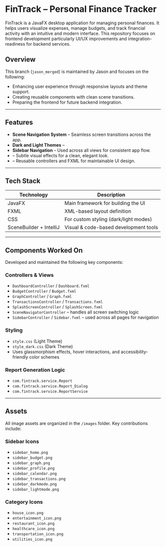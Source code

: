 # FinTrack – Personal Finance Tracker

FinTrack is a JavaFX desktop application for managing personal finances. It helps users visualize expenses, manage budgets, and track financial activity with an intuitive and modern interface. This repository focuses on frontend development particularly UI/UX improvements and integration-readiness for backend services.

## Overview

This branch (`jason_merged`) is maintained by Jason and focuses on the following:
- Enhancing user experience through responsive layouts and theme support.
- Creating reusable components with clean scene transitions.
- Preparing the frontend for future backend integration.

---

## Features

- **Scene Navigation System** – Seamless screen transitions across the app.
- **Dark and Light Themes** –
- **Sidebar Navigation** – Used across all views for consistent app flow.
- – Subtle visual effects for a clean, elegant look.
- – Reusable controllers and FXML for maintainable UI design.

---

## Tech Stack

| Technology | Description |
|------------|-------------|
| JavaFX     | Main framework for building the UI |
| FXML       | XML-based layout definition |
| CSS        | For custom styling (dark/light modes) |
| SceneBuilder + IntelliJ | Visual & code-based development tools |

---

## Components Worked On

Developed and maintained the following key components:

### Controllers & Views
- `DashboardController` / `Dashboard.fxml`
- `BudgetController` / `Budget.fxml`
- `GraphController` / `Graph.fxml`
- `TransactionsController` / `Transactions.fxml`
- `SplashScreenController` / `SplashScreen.fxml`
- `SceneNavigatorController` – handles all screen switching logic
- `SidebarController` / `Sidebar.fxml` – used across all pages for navigation

### Styling
- `style.css` (Light Theme)
- `style_dark.css` (Dark Theme)
- Uses glassmorphism effects, hover interactions, and accessibility-friendly color schemes

### Report Generation Logic
- `com.fintrack.service.Report`
- `com.fintrack.service.Report_Dialog`
- `com.fintrack.service.ReportService`

---

## Assets

All image assets are organized in the `/images` folder. Key contributions include:

### Sidebar Icons
- `sidebar_home.png`
- `sidebar_budget.png`
- `sidebar_graph.png`
- `sidebar_profile.png`
- `sidebar_calendar.png`
- `sidebar_transactions.png`
- `sidebar_darkmode.png`
- `sidebar_lightmode.png`

### Category Icons
- `house_icon.png`
- `entertainment_icon.png`
- `restaurant_icon.png`
- `healthcare_icon.png`
- `transportation_icon.png`
- `utilities_icon.png`

